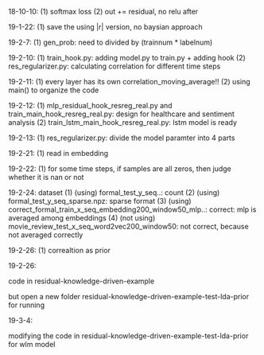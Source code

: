 18-10-10:
(1) softmax loss
(2) out += residual, no relu after

19-1-22:
(1) save the using |r| version, no baysian approach

19-2-7:
(1) gen_prob: need to divided by (trainnum * labelnum)

19-2-10:
(1) train_hook.py: adding model.py to train.py + adding hook
(2) res_regularizer.py: calculating correlation for different time steps

19-2-11:
(1) every layer has its own correlation_moving_average!!
(2) using main() to organize the code

19-2-12:
(1) mlp_residual_hook_resreg_real.py and train_main_hook_resreg_real.py:
design for healthcare and sentiment analysis
(2) train_lstm_main_hook_resreg_real.py: lstm model is ready

19-2-13:
(1) res_regularizer.py: divide the model paramter into 4 parts

19-2-21:
(1) read in embedding

19-2-22:
(1) for some time steps, if samples are all zeros, then judge whether it is nan or not

19-2-24:
dataset
(1) (using) formal_test_y_seq..: count
(2) (using) formal_test_y_seq_sparse.npz: sparse format
(3) (using) correct_formal_train_x_seq_embedding200_window50_mlp..: correct: mlp is averaged among embeddings
(4) (not using) movie_review_test_x_seq_word2vec200_window50: not correct, because not averaged correctly

19-2-26:
(1) correaltion as prior

19-2-26:

code in residual-knowledge-driven-example

but open a new folder residual-knowledge-driven-example-test-lda-prior for running

19-3-4:

modifying the code in residual-knowledge-driven-example-test-lda-prior for wlm model
